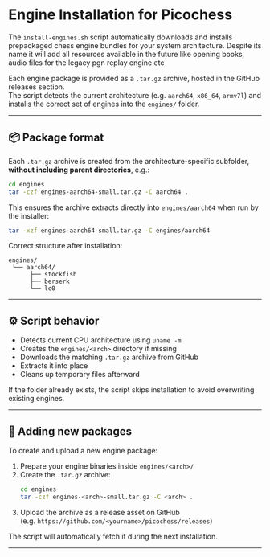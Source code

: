 # Engine Installation for Picochess

The `install-engines.sh` script automatically downloads and installs prepackaged chess engine bundles for your system architecture.
Despite its name it will add all resources available in the future like opening books, audio files for the legacy pgn replay engine etc

Each engine package is provided as a `.tar.gz` archive, hosted in the GitHub releases section.  
The script detects the current architecture (e.g. `aarch64`, `x86_64`, `armv7l`) and installs the correct set of engines into the `engines/` folder.

---

## 📦 Package format

Each `.tar.gz` archive is created from the architecture-specific subfolder, **without including parent directories**, e.g.:

```bash
cd engines
tar -czf engines-aarch64-small.tar.gz -C aarch64 .
```

This ensures the archive extracts directly into `engines/aarch64` when run by the installer:

```bash
tar -xzf engines-aarch64-small.tar.gz -C engines/aarch64
```

Correct structure after installation:
```
engines/
 └── aarch64/
      ├── stockfish
      ├── berserk
      └── lc0
```

---

## ⚙️ Script behavior

- Detects current CPU architecture using `uname -m`
- Creates the `engines/<arch>` directory if missing
- Downloads the matching `.tar.gz` archive from GitHub
- Extracts it into place
- Cleans up temporary files afterward

If the folder already exists, the script skips installation to avoid overwriting existing engines.

---

## 🧰 Adding new packages

To create and upload a new engine package:

1. Prepare your engine binaries inside `engines/<arch>/`
2. Create the `.tar.gz` archive:
   ```bash
   cd engines
   tar -czf engines-<arch>-small.tar.gz -C <arch> .
   ```
3. Upload the archive as a release asset on GitHub  
   (e.g. `https://github.com/<yourname>/picochess/releases`)

The script will automatically fetch it during the next installation.

---

